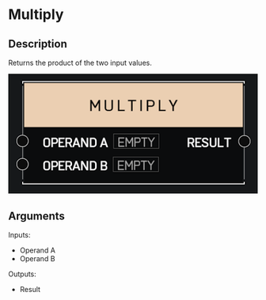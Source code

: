 # Multiply

## Description

Returns the product of the two input values.

![Multiply](../../.gitbook/assets/images/scripting/math/multiply.png)

## Arguments

Inputs:

* Operand A
* Operand B

Outputs:

* Result

